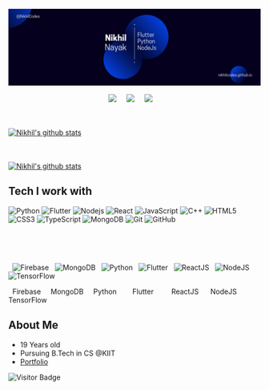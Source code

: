 ![Banner](https://raw.githubusercontent.com/NikhilCodes/NikhilCodes/master/res/banner.png)

<p align="center">
  <a target="_blank"href="https://www.linkedin.com/in/nikhil-nayak-3b0967179/"><img src="https://img.shields.io/badge/linkedin-%230077B5.svg?&style=for-the-badge&logo=linkedin&logoColor=white" /></a>&nbsp;&nbsp;&nbsp;&nbsp;
  <a target="_blank"href="https://github.com/NikhilCodes"><img src="https://img.shields.io/badge/GitHub-black.svg?&style=for-the-badge&logo=github&logoColor=white" /></a>&nbsp;&nbsp;&nbsp;&nbsp;
  <a href="mailto:nikhil.nixel@gmail.com?subject=Hello%20Nikhil,%20From%20Github"><img src="https://img.shields.io/badge/gmail-%23D14836.svg?&style=for-the-badge&logo=gmail&logoColor=white" /></a>&nbsp;&nbsp;&nbsp;&nbsp;
</p>
<br />
<br />

<a href="https://github.com/NikhilCodes">
 <img align="center" src="https://github-readme-stats.vercel.app/api?username=nikhilcodes&theme=radical&hide=issues&show_icons=true" alt="Nikhil's github stats"/></a>
 
<br /><br /> 
<a href="https://github.com/NikhilCodes">
 <img align="center" src="https://github-readme-stats.vercel.app/api/top-langs/?username=nikhilcodes&hide=html&show_icons=true&theme=tokyonight" alt="Nikhil's github stats"/></a>

## Tech I work with

![Python](https://img.shields.io/badge/-Python-black?style=for-the-badge&logo=Python)
![Flutter](https://img.shields.io/badge/-Flutter-black?style=for-the-badge&logo=Flutter)
![Nodejs](https://img.shields.io/badge/-Nodejs-black?style=for-the-badge&logo=Node.js)
![React](https://img.shields.io/badge/-React-black?style=for-the-badge&logo=react)
![JavaScript](https://img.shields.io/badge/-JavaScript-black?style=for-the-badge&logo=javascript)
![C++](https://img.shields.io/badge/-C++-00599C?style=for-the-badge&logo=c)
![HTML5](https://img.shields.io/badge/-HTML5-E34F26?style=for-the-badge&logo=html5&logoColor=white)
![CSS3](https://img.shields.io/badge/-CSS3-1572B6?style=for-the-badge&logo=css3)
![TypeScript](https://img.shields.io/badge/-TypeScript-007ACC?style=for-the-badge&logo=typescript)
![MongoDB](https://img.shields.io/badge/-MongoDB-black?style=for-the-badge&logo=mongodb)
![Git](https://img.shields.io/badge/-Git-black?style=for-the-badge&logo=git)
![GitHub](https://img.shields.io/badge/-GitHub-181717?style=for-the-badge&logo=github)


<br />
<br /><br />


&nbsp;
![Firebase](https://raw.githubusercontent.com/NikhilCodes/NikhilCodes/master/res/firebase.png)&nbsp;&nbsp;
![MongoDB](https://raw.githubusercontent.com/NikhilCodes/NikhilCodes/master/res/mongodb.png)&nbsp;&nbsp;
![Python](https://raw.githubusercontent.com/NikhilCodes/NikhilCodes/master/res/python.png)&nbsp;&nbsp;
![Flutter](https://raw.githubusercontent.com/NikhilCodes/NikhilCodes/master/res/flutter.png)&nbsp;&nbsp;
![ReactJS](https://raw.githubusercontent.com/NikhilCodes/NikhilCodes/master/res/react.png)&nbsp;&nbsp;
![NodeJS](https://raw.githubusercontent.com/NikhilCodes/NikhilCodes/master/res/node-js.png)&nbsp;&nbsp;
![TensorFlow](https://raw.githubusercontent.com/NikhilCodes/NikhilCodes/master/res/tensorflow.png)

&nbsp; Firebase &nbsp;&nbsp;&nbsp; MongoDB &nbsp;&nbsp;&nbsp; Python &nbsp;&nbsp;&nbsp;&nbsp;&nbsp;&nbsp; Flutter &nbsp;&nbsp;&nbsp;&nbsp;&nbsp;&nbsp;&nbsp; ReactJS &nbsp;&nbsp;&nbsp;&nbsp; NodeJS &nbsp;&nbsp; TensorFlow

## About Me
 + 19 Years old
 + Pursuing B.Tech in CS @KIIT
 + [Portfolio](https://nikhilcodes.github.io)

![Visitor Badge](https://visitor-badge.laobi.icu/badge?page_id=nikhilcodes.nikhilcodes)
